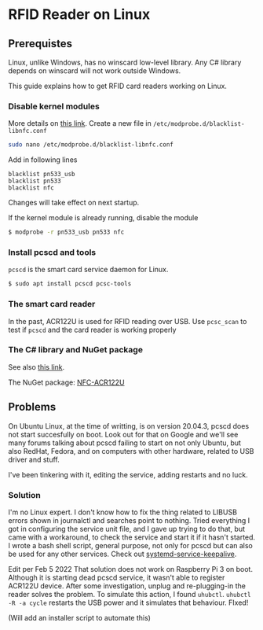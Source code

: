 # RFID Reader on Linux

## Prerequistes
Linux, unlike Windows, has no winscard low-level library. Any C# library depends on winscard will not work outside Windows.

This guide explains how to get RFID card readers working on Linux.

### Disable kernel modules
More details on [this link](https://stackoverflow.com/questions/31131569/unable-to-claim-usb-interface-device-or-resource-busy). 
Create a new file in `/etc/modprobe.d/blacklist-libnfc.conf`

```bash
sudo nano /etc/modprobe.d/blacklist-libnfc.conf
```

Add in following lines
```
blacklist pn533_usb
blacklist pn533
blacklist nfc
```
Changes will take effect on next startup.

If the kernel module is already running, disable the module
```bash
$ modprobe -r pn533_usb pn533 nfc
```

### Install pcscd and tools
`pcscd` is the smart card service daemon for Linux.

```bash
$ sudo apt install pcscd pcsc-tools
```

### The smart card reader
In the past, ACR122U is used for RFID reading over USB. Use `pcsc_scan` to test if `pcscd` and the card reader is working properly

### The C# library and NuGet package
See also [this link](https://www.instructables.com/ACR122U-NFC-C-Project/).

The NuGet package: [NFC-ACR122U](https://www.nuget.org/packages/NFC-ACR122U/)

## Problems
On Ubuntu Linux, at the time of writting, is on version 20.04.3, pcscd does not start succesfully on boot. Look out for that on Google and we'll see many forums talking about pcscd failing to start on not only Ubuntu, but also RedHat, Fedora, and on computers with other hardware, related to USB driver and stuff.

I've been tinkering with it, editing the service, adding restarts and no luck.

### Solution
I'm no Linux expert. I don't know how to fix the thing related to LIBUSB errors shown in journalctl and searches point to nothing. Tried everything I got in configuring the service unit file, and I gave up trying to do that, but came with a workaround, to check the service and start it if it hasn't started. I wrote a bash shell script, general purpose, not only for pcscd but can also be used for any other services. Check out [systemd-service-keepalive](https://github.com/seikosantana/systemd-service-keepalive).

Edit per Feb 5 2022
That solution does not work on Raspberry Pi 3 on boot. Although it is starting dead pcscd service, it wasn't able to register ACR122U device. After some investigation, unplug and re-plugging-in the reader solves the problem. To simulate this action, I found `uhubctl`. `uhubctl -R -a cycle` restarts the USB power and it simulates that behaviour. FIxed!

(Will add an installer script to automate this)